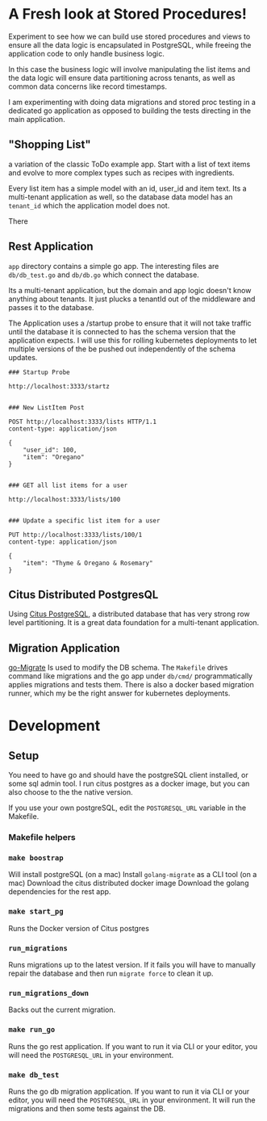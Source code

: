 # A Fresh look at Stored Procedures!

Experiment to see how we can build use stored procedures and views to ensure all the data logic is encapsulated in PostgreSQL, while freeing the application code to only handle business logic.  

In this case the business logic will involve manipulating the list items and the data logic will ensure data partitioning across tenants, as well as common data concerns like record timestamps.

I am experimenting with doing data migrations and stored proc testing in a dedicated go application as opposed to building the tests directing in the main application.

## "Shopping List" 
a variation of the classic ToDo example app.  Start with a list of text items and evolve to more complex types such as recipes with ingredients.

Every list item has a simple model with an id, user_id and item text.  Its a multi-tenant application as well, so the database data model has an `tenant_id` which the application model does not. 

There 
## Rest Application
`app` directory contains a simple go app.  The interesting files are `db/db_test.go` and `db/db.go` which connect the database.

Its a multi-tenant application, but the domain and app logic doesn't know anything about tenants.  It just plucks a tenantId out of the middleware and passes it to the database.

The Application uses a /startup probe to ensure that it will not take traffic until the database it is connected to has the schema version that the application expects.  I will use this for rolling kubernetes deployments to let multiple versions of the be pushed out independently of the schema updates. 

```# Startup will return 200 when the database had the proper schema
### Startup Probe

http://localhost:3333/startz


### New ListItem Post

POST http://localhost:3333/lists HTTP/1.1
content-type: application/json

{
    "user_id": 100,
    "item": "Oregano"
}


### GET all list items for a user

http://localhost:3333/lists/100


### Update a specific list item for a user

PUT http://localhost:3333/lists/100/1
content-type: application/json

{
    "item": "Thyme & Oregano & Rosemary"
}
```

## Citus Distributed PostgresQL
Using [Citus PostgreSQL](https://www.citusdata.com/download/), a distributed database that has very strong row level partitioning.  It is a great data foundation for a multi-tenant application.

## Migration Application
[go-Migrate](https://github.com/golang-migrate/migrate) Is used to modify the DB schema.  The `Makefile` drives command like migrations and the go app under `db/cmd/` programmatically applies migrations and tests them.  There is also a docker based migration runner, which my be the right answer for kubernetes deployments. 


# Development

## Setup

You need to have go and should have the postgreSQL client installed, or some sql admin tool.  I run citus postgres as a docker image, but you can also choose to the the native version.

If you use your own postgreSQL, edit the `POSTGRESQL_URL` variable in the Makefile.

### Makefile helpers

### `make boostrap`
Will install postgreSQL (on a mac)
Install `golang-migrate` as a CLI tool (on a mac)
Download the citus distributed docker image
Download the golang dependencies for the rest app.

### `make start_pg`
Runs the Docker version of Citus postgres

### `run_migrations`
Runs migrations up to the latest version.  If it fails you will have to manually repair the database and then run `migrate force` to clean it up.

### `run_migrations_down`
Backs out the current migration.

### `make run_go`
Runs the go rest application.  If you want to run it via CLI or your editor, you will need the `POSTGRESQL_URL` in your environment.

### `make db_test`
Runs the go db migration application.  If you want to run it via CLI or your editor, you will need the `POSTGRESQL_URL` in your environment.
It will run the migrations and then some tests against the DB.
